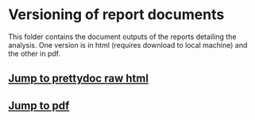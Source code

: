 # Versioning of report documents
This folder contains the document outputs of the reports detailing the analysis. One version is in html (requires download to local machine) and the other in pdf.
## [Jump to prettydoc raw html](https://github.com/cosmin-ticu/homework_codesANDmore_Coding1_MScBA/blob/master/Task2_Cosmin-Covid-Assignment/docs/cosmin_covid_analysis_report.html)
## [Jump to pdf](https://github.com/cosmin-ticu/homework_codesANDmore_Coding1_MScBA/blob/master/Task2_Cosmin-Covid-Assignment/docs/cosmin_covid_analysis_report_pdf.pdf)
